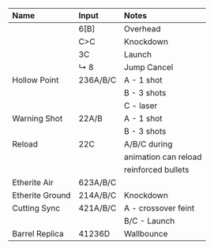 | Name            | Input      | Notes                |
|:------------    |:---------- |:------------         |
|                 | 6[B]       | Overhead             |
|                 | C\>C       | Knockdown            |
|                 | 3C         | Launch               |
|                 | ↳ 8        | Jump Cancel          |
| Hollow Point    | 236A/B/C   | A - 1 shot           |
|                 |            | B - 3 shots          |
|                 |            | C - laser            |
| Warning Shot    | 22A/B      | A - 1 shot           |
|                 |            | B - 3 shots          |
| Reload          | 22C        | A/B/C during         |
|                 |            | animation can reload |
|                 |            | reinforced bullets   |
| Etherite Air    | 623A/B/C   |                      |
| Etherite Ground | 214A/B/C   | Knockdown            |
| Cutting Sync    | 421A/B/C   | A - crossover feint  |
|                 |            | B/C - Launch         |
| Barrel Replica  | 41236D     | Wallbounce           |
